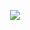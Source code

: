 <p align="center">
  <img src="https://capsule-render.vercel.app/api?text=Olá%20quinzão!&animation=fadeIn&type=waving&color=gradient&height=100"/>
</p>
